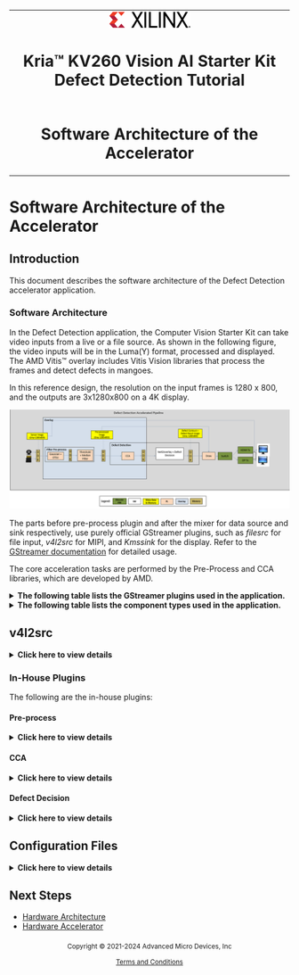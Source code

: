 <table class="sphinxhide">
 <tr>
   <td align="center"><img src="../../media/xilinx-logo.png" width="30%"/><h1>Kria&trade; KV260 Vision AI Starter Kit Defect Detection Tutorial</h1>
   </td>
 </tr>
 <tr>
 <td align="center"><h1>Software Architecture of the Accelerator</h1>

 </td>
 </tr>
</table>

# Software Architecture of the Accelerator

## Introduction

This document describes the software architecture of the Defect Detection accelerator application.

### Software Architecture

In the Defect Detection application, the Computer Vision Starter Kit can take video inputs from a live or a file source. As shown in the following figure, the video inputs will be in the Luma(Y) format, processed and displayed. The AMD Vitis&trade; overlay includes Vitis Vision libraries that process the frames and detect defects in mangoes.

In this reference design, the resolution on the input frames is 1280 x 800, and the outputs are 3x1280x800 on a 4K display.

![defect process](../../media/defect-detect/defect-detection-process.png)

The parts before pre-process plugin and after the mixer for data source and sink respectively, use purely official GStreamer plugins, such as *filesrc* for file input, *v4l2src* for MIPI, and *Kmssink* for the display. Refer to the [GStreamer documentation](https://gstreamer.freedesktop.org/documentation/tutorials/index.html?gi-language=c) for detailed usage.

The core acceleration tasks are performed by the Pre-Process and CCA libraries, which are developed by AMD.

<details>
 <summary><b>The following table lists the GStreamer plugins used in the application.</b></summary>

| GStreamer Plugins| Definition|Note|
| ----------- | ----------- |------ |
| v4l2src     | Image capturing from the live camera source      |V4l2 source |
| Kmssink  | For the display        |Upstream GStreamer|
|Queue | Simple data queue | Upstream GStreamer|
|Tee|1-to-N pipe fitting|Upstream GStreamer|
|VVAS xfilter|Kernel Library: *gaussian_otsu*. Vitis Vision library for the Gaussian + OTSU detector. Preserves edges while smoothening and calculates the optimum threshold between foreground and background pixels.|AMD Opensource Plugin|
|VVAS xfilter|Kernel Library: *threshold_median*. Vitis Vision library to convert a grey-scale image to a binary image and filter out noise from the image.|AMD Opensource Plugin|
|VVAS xfilter|Kernel Library: *cca_accelerator*. Vitis Vision library to determine the defective pixels in the image.|AMD Opensource Plugin|
|VVAS xfilter|Kernel Library: *text2overlay*. *OpenCV* software library to calculate the defect density, determine the quality of the mango, and embed text as result into output images.|AMD Opensource Plugin|
____

</details>

<details>
 <summary><b>The following table lists the component types used in the application.</b></summary>

| Pipeline| Component|Component Type|
| ----------- | ----------- |------ |
| Pre-Process  | Gaussian + OTSU Accelerator |PL|
|  |Threshold + Median Filter |PL |
|Defect Decision | CCA | PL
| |Text2Overlay + Defect Decision|SW|

____

</details>

## v4l2src

<details>
 <summary><b>Click here to view details</b></summary>

v4l2src is an open source plugin. The underlying GStreamer plugin uses the AR0144 sensor and the AP1302 ISP. The data flow is as follows:

![plugin data flow](../../media/defect-detect/v4l2src-data-flow.png)

</details>

### In-House Plugins

The following are the in-house plugins:

#### Pre-process

<details>
 <summary><b>Click here to view details</b></summary>

The pre-process pipeline is as follows:

![pre-process pipeline](../../media/defect-detect/preprocessing_pipeline.png)

The following figure depicts the Pre-Process plugin data flow.

![pre-process data flow](../../media/defect-detect/preprocess-plugin-data-flow.png)

<h1>Gaussian_OTSU Accelerator</h1>

This accelerator has two kernels—Gaussian + OTSU, stitched in streaming fashion.
In general, any smoothing filter smooths the image and will affect the edges of the image. To
preserve the edges while smoothing, you can use a bilateral filter. In an analogous way as the
Gaussian filter, the bilateral filter also considers the neighboring pixels with weights assigned to each of them.

These weights have two components, the first of which is the same weighing used
by the Gaussian filter. The second component takes into account the difference in the intensity
between the neighboring pixels and the evaluated one.

The OTSU threshold is used to automatically perform clustering-based image thresholding or the
reduction of a gray-level image to a binary image. The algorithm assumes that the image contains
two classes of pixels following bi-modal histogram (foreground pixels and background pixels), it
then calculates the optimum threshold separating the two classes.

The following figure depicts the Gaussian + OSTSU plugin software stack.

![OSTSU plugin stack](../../media/defect-detect/gaussian-plugin-sw-stack.png)

The following figure depicts the Gaussian + OTSU plugin data flow.

![dataflow](../../media/defect-detect/gaussian-plugin-dataflow.png)

<h1>Threshold_Median Accelerator</h1>

The greyscale image should be converted to a binary image with an appropriate threshold value. The threshold function in the Vitis Vision library can perform the thresholding operation on the input image. This should yield an image that has a black background with the mango area in white.

The median blur filter acts as a non-linear digital filter that reduces noise. A filter size of N outputs the median of the NxN neighborhood pixel values, for each pixel. In this design, N is 3.

This plugin accepts the 1280x800 Y8 image as the input. The plugin applies the threshold binary algorithm to convert the Y8 image to binary image by using the threshold value of the pixel. Later, it applies the Median filter to remove salt and pepper noise.

The following figure depicts the Threshold + Median plugin software stack.

![plugin software stack](../../media/defect-detect/threshold-plugin-sw-stack.png)

The following figure depicts the Threshold + Median plugin data flow.

![plugin dataflow](../../media/defect-detect/threshold-median-plugin-dataflow.png)

Threshold and Median Blur kernels are connected together using AXI Stream interface.

</details>

#### CCA

<details>
 <summary><b>Click here to view details</b></summary>

The implemented Connected Component Analysis (CCA), is a custom solution to find the defective pixels in the problem object. This algorithm considers few assumptions that the background must to be easily separable from the foreground object.

The custom CCA effectively analyzes the components that are connected to the background pixels and removes the background from the object and defective pixels. The aim is to send the following output information from the function:

* defect image: Image with only defect pixels marked as ‘255’ and both object pixels and background as ‘0’ 
* object_pixels: Total non-defective pixels of the object
* defect_pixels: Total defective pixels

The following figure depicts the CCA plugin software stack.

![CCA plugin software stack](../../media/defect-detect/cca-plugin-sw-stack.png)

The following figure depicts the CCA plugin data flow.

![CCA plugin data flow](../../media/defect-detect/cca-plugin-dataflow.png)

</details>

#### Defect Decision

<details>
 <summary><b>Click here to view details</b></summary>

The output of the CCA plugin is fed into the Defect Decision block which determines the defect density and decides the quality of the mango. The block performs the following main operations:

* The ratio of blemished pixels to total mango pixels is calculated to determine how much of the mango's surface area is covered with blemishes.

* The Defect Decision determines whether the ratio exceeds a user-defined threshold, to decide whether the mango is defected or not.

* The results will be embedded in the image, and the output will be fed to the next plugin for the display.

The following figure depicts the Defect Decision plugin software stack.

![Decision plugin software stack](../../media/defect-detect/defect-decision-plugin-sw-stack.png)

The following figure depicts the Defect Decision plugin data flow.

![Decsiscion plugin flow](../../media/defect-detect/defect-decision-plugin-dataflow.png)

</details>

## Configuration Files

<details>
 <summary><b>Click here to view details</b></summary>

The **defect-detect** application uses the following configuration files.

* Gaussian_OTSU Accelerator

  The `otsu-accelerator.json` file is as follows:

  ```
  {
    "xclbin-location": "/lib/firmware/xilinx/kv260-defect-detect/kv260-defect-detect.xclbin",
    "vvas-library-repo": "/opt/xilinx/kv260-defect-detect/lib",
    "element-mode": "transform",
    "kernels": [
      {
        "kernel-name": "gaussian_otsu_accel:gaussian_otsu_accel_1",
        "library-name": "libvvas_otsu.so",
        "config": {
          "debug_level" : 1
        }
      }
    ]
  }
  ```
  
  * debug_level: Enable or disable debug log for the Kernel library.

* Preprocess Accelerator

  The *preprocess-accelerator.json* file is as follows:

  ```
  {
    "xclbin-location": "/lib/firmware/xilinx/kv260-defect-detect/kv260-defect-detect.xclbin",
    "vvas-library-repo": "/opt/xilinx/kv260-defect-detect/lib",
    "element-mode": "transform",
    "kernels": [
      {
        "kernel-name": "preprocess_accel:preprocess_accel_1",
        "library-name": "libvvas_preprocess.so",
        "config": {
          "debug_level" : 1,
          "max_value": 255
        }
      }
    ]
  }
  ```

  * debug_level: Enable or disable debug log for the Kernel library.
  * max_value: Maximum value to use with the THRESH_BINARY thresholding types. For more information, see <https://docs.opencv.org/master/d7/d1b/group__imgproc__misc.html#gae8a4a146d1ca78c626a53577199e9c57>.

* CCA Accelerator

  The *cca-accelarator.json* file is as follows:

  ```
  {
    "xclbin-location": "/lib/firmware/xilinx/kv260-defect-detect/kv260-defect-detect.xclbin",
    "vvas-library-repo": "/opt/xilinx/kv260-defect-detect/lib",
    "element-mode": "transform",
    "kernels": [
      {
        "kernel-name": "cca_custom_accel:cca_custom_accel_1",
        "library-name": "libvvas_cca.so",
        "config": {
          "debug_level" : 1
        }
      }
    ]
  }
  ```

  * debug_level: Enable or disable debug log for the Kernel library.
  
* Text2Overlay

  The *text2overlay.json* file is as follows:

  ```
  { 
    "xclbin-location": "/lib/firmware/xilinx/kv260-defect-detect/kv260-defect-detect.xclbin",
    "vvas-library-repo": "/opt/xilinx/kv260-defect-detect/lib",
    "element-mode":"inplace",
    "kernels" :[
      {
        "library-name":"libvvas_text2overlay.so",
        "config": {
          "debug_level" : 1,
          "font_size" : 1.0,
          "font" : 3,
          "x_offset" : 0,
          "y_offset" : 50,
          "defect_threshold" : 0.14,
          "is_acc_result" : 0
        }
      }
   ]
  }
  ```

  * debug_level: Enable or disable debug log for the Kernel library.
  * font_size: User configuration to change the font size.
  * font: User configuration to change the supported font type.
  * x_offset: The X co-ordinate from where the text starts writing.
  * y_offset: The Y co-ordinate from where the text starts writing.
  * defect_threshold: The defect density threshold to calculate the defect. If the defect value is more than the threshold, it falls under defect category.
  * is_acc_result: Flag to display the accumulated result. If the value is 0, then the accumulated result will not be displayed.
  For more information see <https://docs.opencv.org/3.4/d0/de1/group__core.html#ga0f9314ea6e35f99bb23f29567fc16e11>.

</details>

## Next Steps

* [Hardware Architecture](hw_arch_platform_dd.md)
* [Hardware Accelerator](hw_arch_accel_dd.md)


<p class="sphinxhide" align="center"><sub>Copyright © 2021-2024 Advanced Micro Devices, Inc</sub></p>

<p class="sphinxhide" align="center"><sup><a href="https://www.amd.com/en/corporate/copyright">Terms and Conditions</a></sup></p>